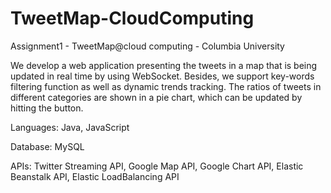 # TweetMap-CloudComputing

Assignment1 - TweetMap@cloud computing - Columbia University

We develop a web application presenting the tweets in a map that is being updated in real time by using WebSocket. Besides, we support key-words filtering function as well as dynamic trends tracking. The ratios of tweets in different categories are shown in a pie chart, which can be updated by hitting the button. 

Languages: Java, JavaScript 

Database: MySQL 

APIs: Twitter Streaming API, Google Map API, Google Chart API, Elastic Beanstalk API, Elastic LoadBalancing API


